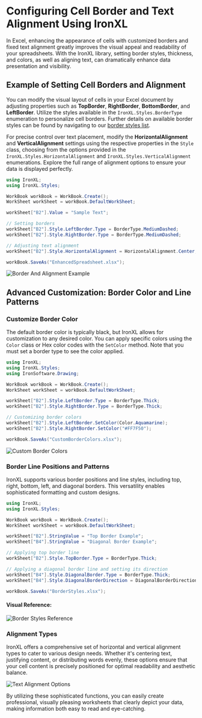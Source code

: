 # Configuring Cell Border and Text Alignment Using IronXL

In Excel, enhancing the appearance of cells with customized borders and fixed text alignment greatly improves the visual appeal and readability of your spreadsheets. With the IronXL library, setting border styles, thickness, and colors, as well as aligning text, can dramatically enhance data presentation and visibility.

## Example of Setting Cell Borders and Alignment

You can modify the visual layout of cells in your Excel document by adjusting properties such as **TopBorder**, **RightBorder**, **BottomBorder**, and **LeftBorder**. Utilize the styles available in the `IronXL.Styles.BorderType` enumeration to personalize cell borders. Further details on available border styles can be found by navigating to our [border styles list](https://ironsoftware.com/csharp/excel/how-to/select-range/).

For precise control over text placement, modify the **HorizontalAlignment** and **VerticalAlignment** settings using the respective properties in the `Style` class, choosing from the options provided in the `IronXL.Styles.HorizontalAlignment` and `IronXL.Styles.VerticalAlignment` enumerations. Explore the full range of alignment options to ensure your data is displayed perfectly.

```cs
using IronXL;
using IronXL.Styles;

WorkBook workBook = WorkBook.Create();
WorkSheet workSheet = workBook.DefaultWorkSheet;

workSheet["B2"].Value = "Sample Text";

// Setting borders
workSheet["B2"].Style.LeftBorder.Type = BorderType.MediumDashed;
workSheet["B2"].Style.RightBorder.Type = BorderType.MediumDashed;

// Adjusting text alignment
workSheet["B2"].Style.HorizontalAlignment = HorizontalAlignment.Center;

workBook.SaveAs("EnhancedSpreadsheet.xlsx");
```

<div class="content-img-align-center">
    <div class="center-image-wrapper">
         <img src="https://ironsoftware.com/static-assets/excel/how-to/border-alignment/set-border-alignment.webp" alt="Border And Alignment Example" class="img-responsive add-shadow">
    </div>
</div>

## Advanced Customization: Border Color and Line Patterns

### Customize Border Color

The default border color is typically black, but IronXL allows for customization to any desired color. You can apply specific colors using the `Color` class or Hex color codes with the `SetColor` method. Note that you must set a border type to see the color applied.

```cs
using IronXL;
using IronXL.Styles;
using IronSoftware.Drawing;

WorkBook workBook = WorkBook.Create();
WorkSheet workSheet = workBook.DefaultWorkSheet;

workSheet["B2"].Style.LeftBorder.Type = BorderType.Thick;
workSheet["B2"].Style.RightBorder.Type = BorderType.Thick;

// Customizing border colors
workSheet["B2"].Style.LeftBorder.SetColor(Color.Aquamarine);
workSheet["B2"].Style.RightBorder.SetColor("#FF7F50");

workBook.SaveAs("CustomBorderColors.xlsx");
```

<div class="content-img-align-center">
    <div class="center-image-wrapper">
         <img src="https://ironsoftware.com/static-assets/excel/how-to/border-alignment/set-border-color.webp" alt="Custom Border Colors" class="img-responsive add-shadow">
    </div>
</div>

### Border Line Positions and Patterns

IronXL supports various border positions and line styles, including top, right, bottom, left, and diagonal borders. This versatility enables sophisticated formatting and custom designs.

```cs
using IronXL;
using IronXL.Styles;

WorkBook workBook = WorkBook.Create();
WorkSheet workSheet = workBook.DefaultWorkSheet;

workSheet["B2"].StringValue = "Top Border Example";
workSheet["B4"].StringValue = "Diagonal Border Example";

// Applying top border line
workSheet["B2"].Style.TopBorder.Type = BorderType.Thick;

// Applying a diagonal border line and setting its direction
workSheet["B4"].Style.DiagonalBorder.Type = BorderType.Thick;
workSheet["B4"].Style.DiagonalBorderDirection = DiagonalBorderDirection.Forward;

workBook.SaveAs("BorderStyles.xlsx");
```

#### Visual Reference:

<div class="content-img-align-center">
    <div class="center-image-wrapper">
         <img src="https://ironsoftware.com/static-assets/excel/how-to/border-alignment/border-types.webp" alt="Border Styles Reference" class="img-responsive add-shadow">
    </div>
</div>

### Alignment Types

IronXL offers a comprehensive set of horizontal and vertical alignment types to cater to various design needs. Whether it's centering text, justifying content, or distributing words evenly, these options ensure that your cell content is precisely positioned for optimal readability and aesthetic balance.

<div class="content-img-align-center">
    <div class="center-image-wrapper">
         <img src="https://ironsoftware.com/static-assets/excel/how-to/border-alignment/alignment-types.webp" alt="Text Alignment Options" class="img-responsive add-shadow">
    </div>
</div>

By utilizing these sophisticated functions, you can easily create professional, visually pleasing worksheets that clearly depict your data, making information both easy to read and eye-catching.